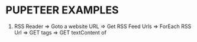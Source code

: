 # PUPETEER EXAMPLES
1. RSS Reader
 => Goto a website URL
 => Get RSS Feed Urls
 => ForEach RSS Url
        => GET <item> tags
        => GET textContent of <title> tag inside each item tag
